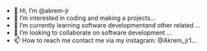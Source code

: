 - 👋 Hi, I’m @akrem-jr
- 👀 I’m interested in coding and making a projects...
- 🌱 I’m currently learning software developmentand other related  ...
- 💞️ I’m looking to collaborate on software development ...
- 📫 How to reach me contact me via my instagram: @Akrem_jr1...

<!---
akrem-jr/akrem-jr is a ✨ special ✨ repository because its `README.md` (this file) appears on your GitHub profile.
You can click the Preview link to take a look at your changes.
--->
